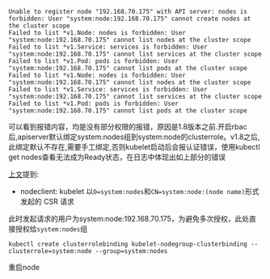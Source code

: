 ```
Unable to register node "192.168.70.175" with API server: nodes is forbidden: User "system:node:192.168.70.175" cannot create nodes at the cluster scope
Failed to list *v1.Node: nodes is forbidden: User "system:node:192.168.70.175" cannot list nodes at the cluster scope
Failed to list *v1.Service: services is forbidden: User "system:node:192.168.70.175" cannot list services at the cluster scope
Failed to list *v1.Pod: pods is forbidden: User "system:node:192.168.70.175" cannot list pods at the cluster scope
Failed to list *v1.Node: nodes is forbidden: User "system:node:192.168.70.175" cannot list nodes at the cluster scope
Failed to list *v1.Service: services is forbidden: User "system:node:192.168.70.175" cannot list services at the cluster scope
Failed to list *v1.Pod: pods is forbidden: User "system:node:192.168.70.175" cannot list pods at the cluster scope
```

可以看到报错内容，均是没有部分权限的报错，原因是1.8版本之前.开启rbac后,apiserver默认绑定system:nodes组到system:node的clusterrole。v1.8之后,此绑定默认不存在,需要手工绑定,否则kubelet启动后会报认证错误，使用kubectl get nodes查看无法成为Ready状态，在日志中体现出如上部分的错误

[上文](/1bu-shu-zhi-nan/kubernetes-tsl-bootstrapping.md)提到:

* nodeclient: kubelet 以`O=system:nodes`和`CN=system:node:(node name)`形式发起的 CSR 请求

此时发起请求的用户为system:node:192.168.70.175，为避免多次授权，此处直接授权给`system:nodes`组

```
kubectl create clusterrolebinding kubelet-nodegroup-clusterbinding --clusterrole=system:node --group=system:nodes
```

重启node

